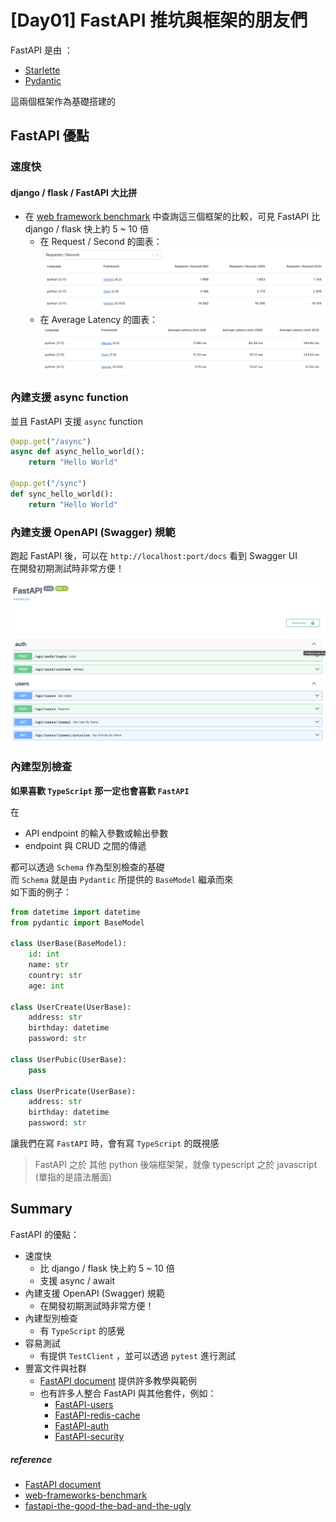 # [Day01]  FastAPI 推坑與框架的朋友們

FastAPI 是由 ：
- [Starlette](https://www.starlette.io/)
- [Pydantic](https://docs.pydantic.dev/latest/)

這兩個框架作為基礎搭建的

## FastAPI 優點

### 速度快
#### django / flask / FastAPI 大比拼

- 在 [web framework benchmark](https://web-frameworks-benchmark.netlify.app/result?asc=0&f=fastapi,django,flask&metric=percentile50&order_by=level64) 中查詢這三個框架的比較，可見 FastAPI 比 django / flask 快上約 5 ~ 10 倍
    - 在 Request / Second 的圖表：
        ![](https://raw.githubusercontent.com/jason810496/iThome2023-FastAPI-Tutorial/Images/assets/Day01/comparison-req-sec.png)
    - 在 Average Latency 的圖表：
        ![](https://raw.githubusercontent.com/jason810496/iThome2023-FastAPI-Tutorial/Images/assets/Day01/comparison-avg.png)

### 內建支援 async function

並且 FastAPI 支援 `async` function
```python
@app.get("/async")
async def async_hello_world():
    return "Hello World"

@app.get("/sync")
def sync_hello_world():
    return "Hello World"
```


### 內建支援 OpenAPI (Swagger) 規範
跑起 FastAPI 後，可以在 `http://localhost:port/docs` 看到 Swagger UI <br>
在開發初期測試時非常方便！

![](https://raw.githubusercontent.com/jason810496/iThome2023-FastAPI-Tutorial/Images/assets/Day01/swagger-ui.png)

### 內建型別檢查

**如果喜歡 `TypeScript` 那一定也會喜歡 `FastAPI`**

在 
- API endpoint 的輸入參數或輸出參數
- endpoint 與 CRUD 之間的傳遞

都可以透過 `Schema` 作為型別檢查的基礎 <br>
而 `Schema` 就是由 `Pydantic` 所提供的 `BaseModel`  繼承而來<br>
如下面的例子：
```python
from datetime import datetime
from pydantic import BaseModel

class UserBase(BaseModel):
    id: int
    name: str
    country: str
    age: int

class UserCreate(UserBase):
    address: str
    birthday: datetime
    password: str

class UserPubic(UserBase):
    pass

class UserPricate(UserBase):
    address: str
    birthday: datetime
    password: str

```

讓我們在寫 `FastAPI` 時，會有寫 `TypeScript` 的既視感
> FastAPI 之於 其他 python 後端框架架，就像 typescript 之於 javascript (單指的是語法層面)


## Summary


FastAPI 的優點：
- 速度快
    - 比 django / flask 快上約 5 ~ 10 倍
    - 支援 async / await
- 內建支援 OpenAPI (Swagger) 規範
    - 在開發初期測試時非常方便！
- 內建型別檢查
    - 有 `TypeScript` 的感覺
- 容易測試
    - 有提供 `TestClient` ，並可以透過 `pytest` 進行測試
- 豐富文件與社群
    - [FastAPI document](https://fastapi.tiangolo.com/) 提供許多教學與範例
    - 也有許多人整合 FastAPI 與其他套件，例如：
        - [FastAPI-users](https://github.com/fastapi-users/fastapi-users)
        - [FastAPI-redis-cache](https://github.com/a-luna/fastapi-redis-cache)
        - [FastAPI-auth](https://github.com/dmontagu/fastapi-auth)
        - [FastAPI-security](https://github.com/jacobsvante/fastapi-security)

##### reference

- [FastAPI document](https://fastapi.tiangolo.com/)
- [web-frameworks-benchmark](https://web-frameworks-benchmark.netlify.app/result?asc=0&f=fastapi,django,flask&metric=totalRequestsPerS&order_by=level64)
- [fastapi-the-good-the-bad-and-the-ugly](https://dev.to/fuadrafid/fastapi-the-good-the-bad-and-the-ugly-20ob)